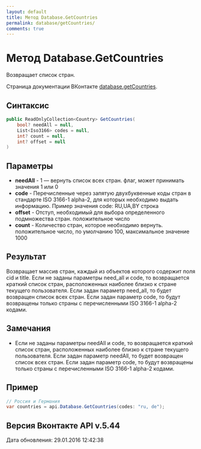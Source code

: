```yaml
---
layout: default
title: Метод Database.GetCountries
permalink: database/getCountries/
comments: true
---
```

# Метод Database.GetCountries
Возвращает список стран.

Страница документации ВКонтакте [database.getCountries](https://vk.com/dev/database.getCountries).

## Синтаксис
``` csharp
public ReadOnlyCollection<Country> GetCountries(
	bool? needAll = null,
	List<Iso3166> codes = null,
	int? count = null,
	int? offset = null
)
```

## Параметры
+ **needAll** - 1 — вернуть список всех стран. флаг, может принимать значения 1 или 0
+ **code** - Перечисленные через запятую двухбуквенные коды стран в стандарте ISO 3166-1 alpha-2, для которых необходимо выдать информацию.
Пример значения code:
RU,UA,BY строка
+ **offset** - Отступ, необходимый для выбора определенного подмножества стран. положительное число
+ **count** - Количество стран, которое необходимо вернуть. положительное число, по умолчанию 100, максимальное значение 1000

## Результат
Возвращает массив стран, каждый из объектов которого содержит поля cid и title. Если не заданы параметры need_all и code, то возвращается краткий список стран, расположенных наиболее близко к стране текущего пользователя. Если задан параметр need_all, то будет возвращен список всех стран. Если задан параметр code, то будут возвращены только страны с перечисленными ISO 3166-1 alpha-2 кодами.

## Замечания
+ Если не заданы параметры needAll и code, то возвращается краткий список стран, расположенных наиболее близко к стране текущего пользователя. Если задан параметр needAll, то будет возвращен список всех стран. Если задан параметр code, то будут возвращены только страны с перечисленными ISO 3166-1 alpha-2 кодами.

## Пример
```csharp
// Россия и Германия
var countries = api.Database.GetCountries(codes: "ru, de");
```

## Версия Вконтакте API v.5.44
Дата обновления: 29.01.2016 12:42:38
